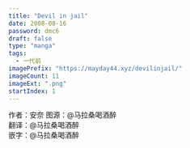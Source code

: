 ```yaml
---
title: "Devil in jail"
date: 2008-08-16
password: dmc6
draft: false
type: "manga"
tags:
  - 一代前
imagePrefix: "https://mayday44.xyz/devilinjail/"  
imageCount: 11
imageExt: ".png" 
startIndex: 1
---
```

作者：安奈
图源：@马拉桑喝酒醉  
翻译：@马拉桑喝酒醉  
嵌字：@马拉桑喝酒醉

